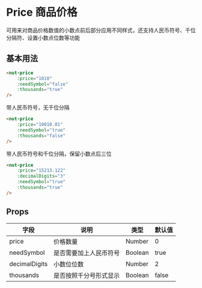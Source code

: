 # Price 商品价格

可用来对商品价格数值的小数点前后部分应用不同样式，还支持人民币符号、千位分隔符、设置小数点位数等功能

## 基本用法

```html
<nut-price 
    :price="1010" 
    :needSymbol="false" 
    :thousands="true"
/>
```

带人民币符号，无千位分隔

```html
<nut-price  
    :price="10010.01" 
    :needSymbol="true" 
    :thousands="false"
/>
```

带人民币符号和千位分隔，保留小数点后三位

```html
<nut-price  
    :price="15213.122" 
    :decimalDigits="3" 
    :needSymbol="true" 
    :thousands="true"
/>
```

## Props

| 字段 | 说明 | 类型 | 默认值
|----- | ----- | ----- | ----- 
| price | 价格数量 | Number | 0
| needSymbol | 是否需要加上人民币符号 | Boolean | true
| decimalDigits | 小数位位数 | Number | 2
| thousands | 是否按照千分号形式显示 | Boolean | false